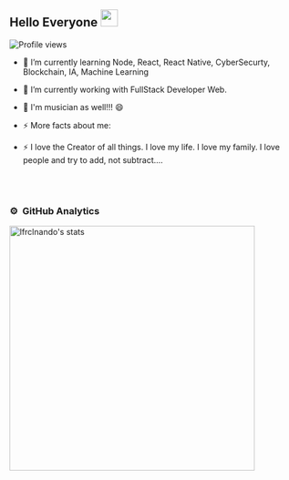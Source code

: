 ## Hello Everyone <img src="https://raw.githubusercontent.com/kaueMarques/kaueMarques/master/hi.gif" height="30px">
<p align="left"> <img src="https://komarev.com/ghpvc/?username=lfclnando&color=blue" alt="Profile views" /></p>

<!---👋 🔭 I’m currently working on ...
- 🌱 I’m currently learning ...
- 👯 I’m looking to collaborate on ...
- 🤔 I’m looking for help with ...
- 💬 Ask me about ...
- 📫 How to reach me: ...
- 😄 Pronouns: ...
- ⚡ Fun fact: ... -->
- 🌱 I’m currently learning Node, React, React Native, CyberSecurty, Blockchain, IA, Machine Learning
- 🌱 I’m currently working with FullStack Developer Web.
- 🌱 I'm musician as well!!! 😄

- ⚡ More facts about me: 
- ⚡ I love the Creator of all things. I love my life. I love my family. I love people and try to add, not subtract....

<br><br>

### ⚙️ &nbsp;GitHub Analytics

<p align="left">
<img width="430em" src="https://github-readme-stats.vercel.app/api?username=lfrclnando&show_icons=true&theme=vision-friendly-dark" alt="lfrclnando's stats"/>
<!--<img width="530em" src="https://github-readme-stats.vercel.app/api/top-langs/?username=lfrclnando&layout=compact&theme=vision-friendly-dark" alt="lfrclnando's most languages"/>
</p>  
  <img width="490em" src="https://github-readme-twitter-gazf.vercel.app/api?id=lfrclnando&layout=wide&show_reply=off&show_retweet=off" /> -->

<!--  ![](https://github-readme-stats.vercel.app/api/top-langs/?username=lfrclnando&theme=dark&hide_border=false&include_all_commits=true&count_private=false&layout=compact)
  
  ### 🏆 GitHub Trophies
![](https://github-profile-trophy.vercel.app/?username=lfrclnando&theme=radical&no-frame=true&no-bg=true&margin-w=4)-->
